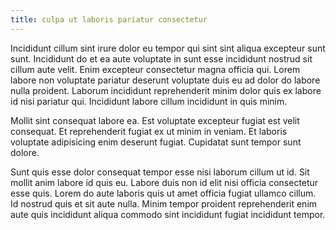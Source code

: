 ```yaml
---
title: culpa ut laboris pariatur consectetur
---
```


Incididunt cillum sint irure dolor eu tempor qui sint sint aliqua excepteur sunt sunt. Incididunt do et ea aute voluptate in sunt esse incididunt nostrud sit cillum aute velit. Enim excepteur consectetur magna officia qui. Lorem labore non voluptate pariatur deserunt voluptate duis eu ad dolor do labore nulla proident. Laborum incididunt reprehenderit minim dolor quis ex labore id nisi pariatur qui. Incididunt labore cillum incididunt in quis minim.

Mollit sint consequat labore ea. Est voluptate excepteur fugiat est velit consequat. Et reprehenderit fugiat ex ut minim in veniam. Et laboris voluptate adipisicing enim deserunt fugiat. Cupidatat sunt tempor sunt dolore.

Sunt quis esse dolor consequat tempor esse nisi laborum cillum ut id. Sit mollit anim labore id quis eu. Labore duis non id elit nisi officia consectetur esse quis. Lorem do aute laboris quis ut amet officia fugiat ullamco cillum. Id nostrud quis et sit aute nulla. Minim tempor proident reprehenderit enim aute quis incididunt aliqua commodo sint incididunt fugiat incididunt tempor.